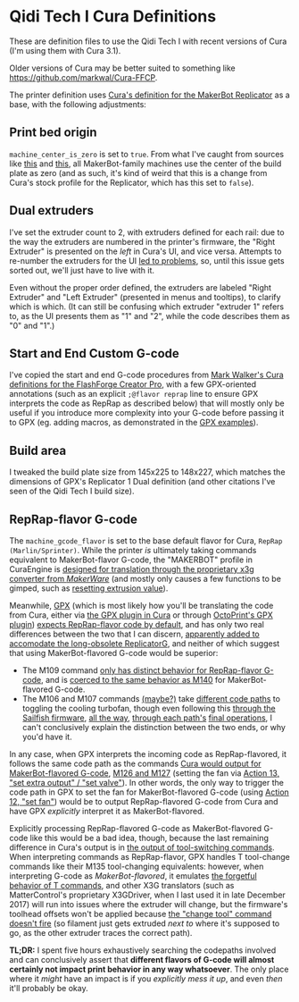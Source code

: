 # Qidi Tech I Cura Definitions

These are definition files to use the Qidi Tech I with recent versions of Cura (I'm using them with Cura 3.1).

Older versions of Cura may be better suited to something like https://github.com/markwal/Cura-FFCP.

The printer definition uses [Cura's definition for the MakerBot Replicator][makerbotreplicator.def.json] as a base, with the following adjustments:

[makerbotreplicator.def.json]: https://github.com/Ultimaker/Cura/blob/master/resources/definitions/makerbotreplicator.def.json

## Print bed origin

`machine_center_is_zero` is set to `true`. From what I've caught from sources like [this](https://forum.simplify3d.com/viewtopic.php?f=8&t=2366#p9682) and [this](https://groups.google.com/d/msg/makerbot/VoDhtt9k2No/UCplbcsYJHgJ), all MakerBot-family machines use the center of the build plate as zero (and as such, it's kind of weird that this is a change from Cura's stock profile for the Replicator, which has this set to `false`).

## Dual extruders

I've set the extruder count to 2, with extruders defined for each rail: due to the way the extruders are numbered in the printer's firmware, the "Right Extruder" is presented on the *left* in Cura's UI, and vice versa. Attempts to re-number the extruders for the UI [led to problems][Ultimaker/Cura#3064], so, until this issue gets sorted out, we'll just have to live with it.

[Ultimaker/Cura#3064]: https://github.com/Ultimaker/Cura/issues/3064

Even without the proper order defined, the extruders are labeled "Right Extruder" and "Left Extruder" (presented in menus and tooltips), to clarify which is which. (It can still be confusing which extruder "extruder 1" refers to, as the UI presents them as "1" and "2", while the code describes them as "0" and "1".)

## Start and End Custom G-code

I've copied the start and end G-code procedures from [Mark Walker's Cura definitions for the FlashForge Creator Pro][Cura-FFCP], with a few GPX-oriented annotations (such as an explicit `;@flavor reprap` line to ensure GPX interprets the code as RepRap as described below) that will mostly only be useful if you introduce more complexity into your G-code before passing it to GPX (eg. adding macros, as demonstrated in the [GPX examples][]).

[Cura-FFCP]: https://github.com/markwal/Cura-FFCP
[GPX examples]: https://github.com/markwal/GPX/tree/master/examples

## Build area

I tweaked the build plate size from 145x225 to 148x227, which matches the dimensions of GPX's Replicator 1 Dual definition (and other citations I've seen of the Qidi Tech I build size).

## RepRap-flavor G-code

The `machine_gcode_flavor` is set to the base default flavor for Cura, `RepRap (Marlin/Sprinter)`. While the printer *is* ultimately taking commands equivalent to MakerBot-flavor G-code, the "MAKERBOT" profile in CuraEngine is [designed for translation through the proprietary x3g converter from *MakerWare*][requires MakerWare] (and mostly only causes a few functions to be gimped, such as [resetting extrusion value][resetExtrusionValue]).

[requires MakerWare]: https://github.com/Ultimaker/CuraEngine/blob/c60f21b0d9accb7899b2b32c00bbe26783543c9e/src/settings/settings.h#L48
[resetExtrusionValue]: https://github.com/Ultimaker/CuraEngine/blob/4463c7254fc942fffc842c7d4c9a2c11c57be70c/src/gcodeExport.cpp#L498-L512

Meanwhile, [GPX][] (which is most likely how you'll be translating the code from Cura, either via [the GPX plugin in Cura][X3GWriter] or through [OctoPrint's GPX plugin][OctoPrint-GPX]) [expects RepRap-flavor code by default][firstTime reprapFlavor], and has only two real differences between the two that I can discern, [apparently added to accomodate the long-obsolete ReplicatorG][f3dfa55], and neither of which suggest that using MakerBot-flavored G-code would be superior:

[GPX]: https://github.com/markwal/GPX
[X3GWriter]: https://github.com/Ghostkeeper/X3GWriter
[OctoPrint-GPX]: https://github.com/markwal/OctoPrint-GPX
[firstTime reprapFlavor]: https://github.com/markwal/GPX/blob/master/src/gpx/gpx.c#L357
[f3dfa55]: https://github.com/markwal/GPX/commit/f3dfa55641b35120a7283c266311972620bf7cc4

- The M109 command [only has distinct behavior for RepRap-flavor G-code][GPX M109], and is [coerced to the same behavior as M140][fall through to M140] for MakerBot-flavored G-code.
- The M106 and M107 commands [(maybe?)](https://github.com/markwal/GPX/blob/461f94b4ec10a8cdf17d067419da6c6affa42240/src/pymodule/gpxmodule.c#L671) take [different code paths][fan paths] to toggling the cooling turbofan, though even following this [through the Sailfish firmware][Sailfish commands], [all the way][Sailfish setExtra], [through each path's][Sailfish setFan] [final operations][Sailfish enableFan], I can't conclusively explain the distinction between the two ends, or why you'd have it.

[GPX M109]: https://github.com/markwal/GPX/blob/0cfa00807e52bc81f67447968794706ffd6a0eb9/src/gpx/gpx.c#L5427
[fall through to M140]: https://github.com/markwal/GPX/blob/0cfa00807e52bc81f67447968794706ffd6a0eb9/src/gpx/gpx.c#L5487
[fan paths]: https://github.com/markwal/GPX/blob/0cfa00807e52bc81f67447968794706ffd6a0eb9/src/gpx/gpx.c#L5299-L5375
[Sailfish commands]: https://github.com/jetty840/Sailfish-MightyBoardFirmware/blob/2d2425061229613bd6059d9055e6ac390914653a/firmware/src/MightyBoard/Motherboard/Command.cc#L934-L939
[Sailfish setExtra]: https://github.com/jetty840/Sailfish-MightyBoardFirmware/blob/7040951d3f217b0964bf3199a04568a0a7386aab/firmware/src/MightyBoard/Motherboard/Motherboard.cc#L1007-L1046
[Sailfish setFan]: https://github.com/jetty840/Sailfish-MightyBoardFirmware/blob/7040951d3f217b0964bf3199a04568a0a7386aab/firmware/src/MightyBoard/shared/ExtruderBoard.cc#L75-L77
[Sailfish enableFan]: https://github.com/jetty840/Sailfish-MightyBoardFirmware/blob/7040951d3f217b0964bf3199a04568a0a7386aab/firmware/src/MightyBoard/shared/CoolingFan.cc#L54-L56

In any case, when GPX interprets the incoming code as RepRap-flavored, it follows the same code path as the commands [Cura would output for MakerBot-flavored G-code][writeFanCommand], [M126 and M127][GPX M126 and M127] (setting the fan via [Action 13, "set extra output" / "set valve"][GPX set_valve]). In other words, the only way to trigger the code path in GPX to set the fan for MakerBot-flavored G-code (using [Action 12, "set fan"][GPX set_fan]) would be to output RepRap-flavored G-code from Cura and have GPX *explicitly* interpret it as MakerBot-flavored.

[writeFanCommand]: https://github.com/Ultimaker/CuraEngine/blob/4463c7254fc942fffc842c7d4c9a2c11c57be70c/src/gcodeExport.cpp#L991-L1010
[GPX M126 and M127]: https://github.com/markwal/GPX/blob/0cfa00807e52bc81f67447968794706ffd6a0eb9/src/gpx/gpx.c#L5537-L5563
[GPX set_valve]: https://github.com/markwal/GPX/blob/0cfa00807e52bc81f67447968794706ffd6a0eb9/src/gpx/gpx.c#L1567-L1594
[GPX set_fan]: https://github.com/markwal/GPX/blob/0cfa00807e52bc81f67447968794706ffd6a0eb9/src/gpx/gpx.c#L1527-L1548

Explicitly processing RepRap-flavored G-code as MakerBot-flavored G-code like this would be a bad idea, though, because the last remaining difference in Cura's output is in [the output of tool-switching commands][startExtruder]. When interpreting commands as RepRap-flavor, GPX handles T tool-change commands like their M135 tool-changing equivalents: however, when interpreting G-code as *MakerBot-flavored*, it emulates [the forgetful behavior of T commands][revert tool selection], and other X3G translators (such as MatterControl's proprietary X3GDriver, when I last used it in late December 2017) will run into issues where the extruder will change, but the firmware's toolhead offsets won't be applied because [the "change tool" command doesn't fire][changeToolIndex] (so filament just gets extruded *next to* where it's supposed to go, as the other extruder traces the correct path).

[startExtruder]: https://github.com/Ultimaker/CuraEngine/blob/4463c7254fc942fffc842c7d4c9a2c11c57be70c/src/gcodeExport.cpp#L877-L884
[revert tool selection]: https://github.com/markwal/GPX/blob/0cfa00807e52bc81f67447968794706ffd6a0eb9/src/gpx/gpx.c#L4615-L4616
[changeToolIndex]: https://github.com/jetty840/Sailfish-MightyBoardFirmware/blob/2d2425061229613bd6059d9055e6ac390914653a/firmware/src/MightyBoard/Motherboard/Command.cc#L1505


[RepRapFlavorParser]: https://github.com/Ultimaker/Cura/blob/0f944c094d88fe87c8f34a21018a2227ee9196f0/plugins/GCodeReader/RepRapFlavorParser.py
[EGCodeFlavor::REPRAP]: https://github.com/Ultimaker/CuraEngine/blob/4463c7254fc942fffc842c7d4c9a2c11c57be70c/src/gcodeExport.cpp
[GPX M commands]: https://github.com/markwal/GPX/blob/0cfa00807e52bc81f67447968794706ffd6a0eb9/src/gpx/gpx.c#L4952-L5809
[CuraEngine M203]: https://github.com/Ultimaker/CuraEngine/blob/4463c7254fc942fffc842c7d4c9a2c11c57be70c/src/gcodeExport.cpp#L1129-L1136
[CuraEngine M204]: https://github.com/Ultimaker/CuraEngine/blob/4463c7254fc942fffc842c7d4c9a2c11c57be70c/src/gcodeExport.cpp#L1051-L1102
[writeJerk]: https://github.com/Ultimaker/CuraEngine/blob/4463c7254fc942fffc842c7d4c9a2c11c57be70c/src/gcodeExport.cpp#L1113-L1118
[RepRap G-code]: http://reprap.org/wiki/G-code
[Ultimaker/Cura#2919 (comment)]: https://github.com/Ultimaker/Cura/issues/2919#issuecomment-354684488

**TL;DR:** I spent five hours exhaustively searching the codepaths involved and can conclusively assert that **different flavors of G-code will almost certainly not impact print behavior in any way whatsoever**. The only place where it *might* have an impact is if you *explicitly mess it up*, and even *then* it'll probably be okay.
